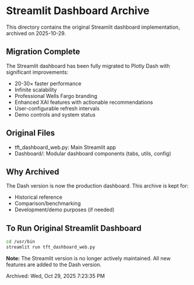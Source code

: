 # Streamlit Dashboard Archive

This directory contains the original Streamlit dashboard implementation, archived on 2025-10-29.

## Migration Complete

The Streamlit dashboard has been fully migrated to Plotly Dash with significant improvements:
- 20-30× faster performance
- Infinite scalability
- Professional Wells Fargo branding
- Enhanced XAI features with actionable recommendations
- User-configurable refresh intervals
- Demo controls and system status

## Original Files

- tft_dashboard_web.py: Main Streamlit app
- Dashboard/: Modular dashboard components (tabs, utils, config)

## Why Archived

The Dash version is now the production dashboard. This archive is kept for:
- Historical reference
- Comparison/benchmarking
- Development/demo purposes (if needed)

## To Run Original Streamlit Dashboard

```bash
cd /usr/bin
streamlit run tft_dashboard_web.py
```

**Note:** The Streamlit version is no longer actively maintained. All new features are added to the Dash version.

Archived: Wed, Oct 29, 2025  7:23:35 PM

